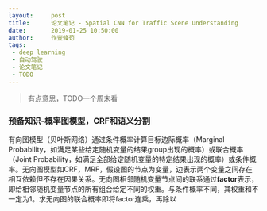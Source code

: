 ```yaml
---
layout:     post
title:      论文笔记 - Spatial CNN for Traffic Scene Understanding
date:       2019-01-25 10:50:00
author:     作壹條苟
tags:
 - deep learning
 - 自动驾驶
 - 论文笔记
 - TODO
---
```


> 有点意思，TODO一个周末看

### 预备知识-概率图模型，CRF和语义分割

有向图模型（贝叶斯网络）通过条件概率计算目标边际概率（Marginal Probability，如满足某些给定随机变量的结果group出现的概率）或联合概率（Joint Probability，如满足全部给定随机变量的特定结果出现的概率）或条件概率。无向图模型如CRF，MRF，假设图的节点为变量，边表示两个变量之间存在相互依赖但不存在因果关系。无向图相邻随机变量节点间的联系通过**factor**表示，即给相邻随机变量节点的所有组合给定不同的权重。与条件概率不同，其权重和不一定为1。求无向图的联合概率即将factor连乘，再除以